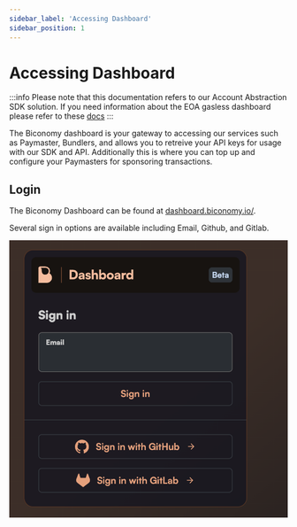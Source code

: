 ```yaml
---
sidebar_label: 'Accessing Dashboard'
sidebar_position: 1
---
```

# Accessing Dashboard

:::info
Please note that this documentation refers to our Account Abstraction SDK solution. If you need information about the EOA gasless dashboard please refer to these [docs](https://docs-gasless.biconomy.io/guides/biconomy-dashboard)
:::

The Biconomy dashboard is your gateway to accessing our services such as Paymaster, Bundlers, and allows you to retreive your API keys for usage with our SDK and API. Additionally this is where you can top up and configure your Paymasters for sponsoring transactions. 

## Login 

The Biconomy Dashboard can be found at [dashboard.biconomy.io/](https://dashboard.biconomy.io/).

Several sign in options are available including Email, Github, and Gitlab. 

![Sign in](../images/paymaster/dashboard_login.png)